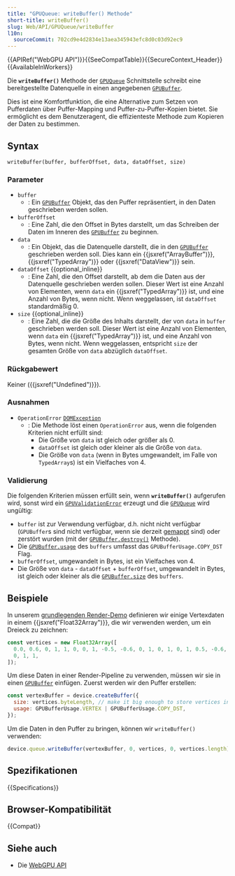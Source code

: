```yaml
---
title: "GPUQueue: writeBuffer() Methode"
short-title: writeBuffer()
slug: Web/API/GPUQueue/writeBuffer
l10n:
  sourceCommit: 702cd9e4d2834e13aea345943efc8d0c03d92ec9
---
```


{{APIRef("WebGPU API")}}{{SeeCompatTable}}{{SecureContext_Header}}{{AvailableInWorkers}}

Die **`writeBuffer()`** Methode der [`GPUQueue`](/de/docs/Web/API/GPUQueue) Schnittstelle schreibt eine bereitgestellte Datenquelle in einen angegebenen [`GPUBuffer`](/de/docs/Web/API/GPUBuffer).

Dies ist eine Komfortfunktion, die eine Alternative zum Setzen von Pufferdaten über Puffer-Mapping und Puffer-zu-Puffer-Kopien bietet. Sie ermöglicht es dem Benutzeragent, die effizienteste Methode zum Kopieren der Daten zu bestimmen.

## Syntax

```js-nolint
writeBuffer(buffer, bufferOffset, data, dataOffset, size)
```

### Parameter

- `buffer`
  - : Ein [`GPUBuffer`](/de/docs/Web/API/GPUBuffer) Objekt, das den Puffer repräsentiert, in den Daten geschrieben werden sollen.
- `bufferOffset`
  - : Eine Zahl, die den Offset in Bytes darstellt, um das Schreiben der Daten im Inneren des [`GPUBuffer`](/de/docs/Web/API/GPUBuffer) zu beginnen.
- `data`
  - : Ein Objekt, das die Datenquelle darstellt, die in den [`GPUBuffer`](/de/docs/Web/API/GPUBuffer) geschrieben werden soll. Dies kann ein {{jsxref("ArrayBuffer")}}, {{jsxref("TypedArray")}} oder {{jsxref("DataView")}} sein.
- `dataOffset` {{optional_inline}}
  - : Eine Zahl, die den Offset darstellt, ab dem die Daten aus der Datenquelle geschrieben werden sollen. Dieser Wert ist eine Anzahl von Elementen, wenn `data` ein {{jsxref("TypedArray")}} ist, und eine Anzahl von Bytes, wenn nicht. Wenn weggelassen, ist `dataOffset` standardmäßig 0.
- `size` {{optional_inline}}
  - : Eine Zahl, die die Größe des Inhalts darstellt, der von `data` in `buffer` geschrieben werden soll. Dieser Wert ist eine Anzahl von Elementen, wenn `data` ein {{jsxref("TypedArray")}} ist, und eine Anzahl von Bytes, wenn nicht. Wenn weggelassen, entspricht `size` der gesamten Größe von `data` abzüglich `dataOffset`.

### Rückgabewert

Keiner ({{jsxref("Undefined")}}).

### Ausnahmen

- `OperationError` [`DOMException`](/de/docs/Web/API/DOMException)
  - : Die Methode löst einen `OperationError` aus, wenn die folgenden Kriterien nicht erfüllt sind:
    - Die Größe von `data` ist gleich oder größer als 0.
    - `dataOffset` ist gleich oder kleiner als die Größe von `data`.
    - Die Größe von `data` (wenn in Bytes umgewandelt, im Falle von `TypedArray`s) ist ein Vielfaches von 4.

### Validierung

Die folgenden Kriterien müssen erfüllt sein, wenn **`writeBuffer()`** aufgerufen wird, sonst wird ein [`GPUValidationError`](/de/docs/Web/API/GPUValidationError) erzeugt und die [`GPUQueue`](/de/docs/Web/API/GPUQueue) wird ungültig:

- `buffer` ist zur Verwendung verfügbar, d.h. nicht nicht verfügbar (`GPUBuffer`s sind nicht verfügbar, wenn sie derzeit [gemappt](/de/docs/Web/API/GPUBuffer/mapAsync) sind) oder zerstört wurden (mit der [`GPUBuffer.destroy()`](/de/docs/Web/API/GPUBuffer/destroy) Methode).
- Die [`GPUBuffer.usage`](/de/docs/Web/API/GPUBuffer/usage) des `buffers` umfasst das `GPUBufferUsage.COPY_DST` Flag.
- `bufferOffset`, umgewandelt in Bytes, ist ein Vielfaches von 4.
- Die Größe von `data` - `dataOffset` + `bufferOffset`, umgewandelt in Bytes, ist gleich oder kleiner als die [`GPUBuffer.size`](/de/docs/Web/API/GPUBuffer/size) des `buffers`.

## Beispiele

In unserem [grundlegenden Render-Demo](https://mdn.github.io/dom-examples/webgpu-render-demo/) definieren wir einige Vertexdaten in einem {{jsxref("Float32Array")}}, die wir verwenden werden, um ein Dreieck zu zeichnen:

```js
const vertices = new Float32Array([
  0.0, 0.6, 0, 1, 1, 0, 0, 1, -0.5, -0.6, 0, 1, 0, 1, 0, 1, 0.5, -0.6, 0, 1, 0,
  0, 1, 1,
]);
```

Um diese Daten in einer Render-Pipeline zu verwenden, müssen wir sie in einen [`GPUBuffer`](/de/docs/Web/API/GPUBuffer) einfügen. Zuerst werden wir den Puffer erstellen:

```js
const vertexBuffer = device.createBuffer({
  size: vertices.byteLength, // make it big enough to store vertices in
  usage: GPUBufferUsage.VERTEX | GPUBufferUsage.COPY_DST,
});
```

Um die Daten in den Puffer zu bringen, können wir `writeBuffer()` verwenden:

```js
device.queue.writeBuffer(vertexBuffer, 0, vertices, 0, vertices.length);
```

## Spezifikationen

{{Specifications}}

## Browser-Kompatibilität

{{Compat}}

## Siehe auch

- Die [WebGPU API](/de/docs/Web/API/WebGPU_API)
